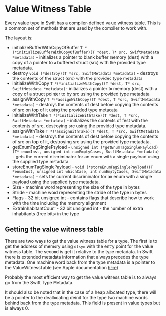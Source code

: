 # Value Witness Table

Every value type in Swift has a compiler-defined value witness table. This is a common set of methods that are used by the compiler to work with.

The layout is:

- initializeBufferWithCopyOfBuffer `T *(*initializeBufferWithCopyOfBuffer)(T *dest, T* src, SwiftMetadata *metadata)` - initializes a pointer to blank buffer memory (dest) with a copy of a pointer to a buffered struct (src) with the provided type metadata.
- destroy `void (*destroy)(T *src, SwiftMetadata *metadata)` - destroys the contents of the struct (src) with the provided type metadata
- initializeWithCopy `T *(*initializeWithCopy)(T *dest, T* src, SwiftMetadata *metadata)`- initializes a pointer to memory (dest) with a copy of a struct pointer to by src using the provided type metadata
- assignWithCopy `T *(*assignWithCopy)(T *dest, T *src, SwiftMetadata *metadata)` - destroys the contents of dest before copying the contents of src on top of it using the provided type metadata
- initializeWithTake `T *(*initializeWithTake)(T *dest, T *src, SwiftMetadata *metadata)` - initializes the contents of fest with the contents of src, destroying src using the provided type metadata.
- assignWithTake `T *(*assignWithTake)(T *dest, T *src, SwiftMetadata *metadata)` - destroys the contents of dest before copying the contents of src on top of it, destroying src using the provided type metadata.
- getEnumTagSinglePayload - `unsigned int (*getEnumTagSinglePayload)(T* enumInst, unsigned int numEmptyCases, SwiftMetadata *metadata)` - gets the current discriminator for an enum with a single payload using the supplied type metadata.
- storeEnumTagSinglePayload - `void (*storeEnumTagSinglePayload)(T *enumInst, unsigned int whichCase, int numEmptyCases, SwiftMetadata *metadata)` - sets the current discriminator for an enum with a single payload using the supplied type metadata.
- Size - machine word representing the size of the type in bytes
- Stride - machine word representing the stride of the type in bytes
- Flags - 32 bit unsigned int - contains flags that describe how to work with the time including the memory alignment
- ExtraInhabitantCount - 32 bit unsigned int - the number of extra inhabitants (free bits) in the type

## Getting the value witness table

There are two ways to get the value witness table for a type. The first is to get the address of memory using `dlsym` with the entry point for the value witness table. The second is get it relative to the type metadata. In Swift there is extended metadata information that always precedes the type metadata. One machine word back from the type metadata is a pointer to the ValueWitnessTable (see Apple documentation [here](https://github.com/swiftlang/swift/blob/main/docs/ABI/TypeMetadata.rst#common-metadata-layout))

Probably the most efficient way to get the value witness table is to always go from the Swift Type Metadata.

It should also be noted that in the case of a heap allocated type, there will be a pointer to the deallocating deinit for the type two machine words behind back from the type metadata. This field is present in value types but is always 0.
